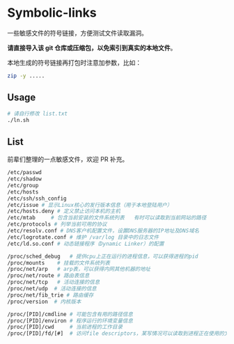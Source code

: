 # Symbolic-links

一些敏感文件的符号链接，方便测试文件读取漏洞。

**请直接导入该 git 仓库或压缩包，以免索引到真实的本地文件**。

本地生成的符号链接再打包时注意加参数，比如：

```bash
zip -y .....
```

## Usage
```bash
# 请自行修改 list.txt
./ln.sh
```

## List

前辈们整理的一点敏感文件，欢迎 PR 补充。

```bash
/etc/passwd
/etc/shadow
/etc/group
/etc/hosts
/etc/ssh/ssh_config
/etc/issue # 显示Linux核心的发行版本信息（用于本地登陆用户）
/etc/hosts.deny # 定义禁止访问本机的主机
/etc/mtab     # 包含当前安装的文件系统列表   有时可以读取到当前网站的路径
/etc/protocols # 列举当前可用的协议
/etc/resolv.conf # DNS客户机配置文件，设置DNS服务器的IP地址及DNS域名 
/etc/logrotate.conf # 维护 /var/log 目录中的日志文件
/etc/ld.so.conf # 动态链接程序（Dynamic Linker）的配置

/proc/sched_debug   # 提供cpu上正在运行的进程信息，可以获得进程的pid
/proc/mounts    # 挂载的文件系统列表
/proc/net/arp   # arp表，可以获得内网其他机器的地址
/proc/net/route # 路由表信息
/proc/net/tcp   # 活动连接的信息
/proc/net/udp  # 活动连接的信息
/proc/net/fib_trie # 路由缓存
/proc/version  # 内核版本

/proc/[PID]/cmdline # 可能包含有用的路径信息
/proc/[PID]/environ # 程序运行的环境变量信息
/proc/[PID]/cwd     # 当前进程的工作目录
/proc/[PID]/fd/[#]  # 访问file descriptors，某写情况可以读取到进程正在使用的文件，比如access.log
```
